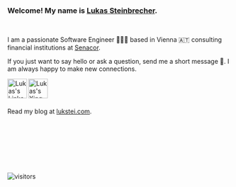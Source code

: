 ###  Welcome! My name is [Lukas Steinbrecher](https://lukstei.com). 

<br />

I am a passionate Software Engineer 👨🏼‍💻 based in Vienna 🇦🇹 consulting financial institutions at [Senacor](https://senacor.com).

If you just want to say hello or ask a question, send me a short message 💌. I am always happy to make new connections.

<a href="https://at.linkedin.com/in/lukstei">
  <img align="left" alt="Lukas's Linkedin" width="44px" src="https://cdn.jsdelivr.net/npm/simple-icons@v3/icons/linkedin.svg" />
</a>
<a href="https://www.xing.com/profile/Lukas_Steinbrecher">
  <img align="left" alt="Lukas's Xing" width="44px" src="https://cdn.jsdelivr.net/npm/simple-icons@v3/icons/xing.svg" />
</a>

<br />
<br />
<br />

Read my blog at [lukstei.com](https://lukstei.com).



<br />
<br />
<br />

<br />
<br />
<br />

![visitors](https://visitor-badge.laobi.icu/badge?page_id=lukstei-github)
